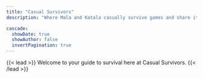 ```yaml
---
title: "Casual Survivors"
description: "Where Mala and Katala casually survive games and share it with the world."

cascade:
  showDate: true
  showAuthor: false
  invertPagination: true
---
```


{{< lead >}}
Welcome to your guide to survival here at Casual Survivors.
{{< /lead >}}


